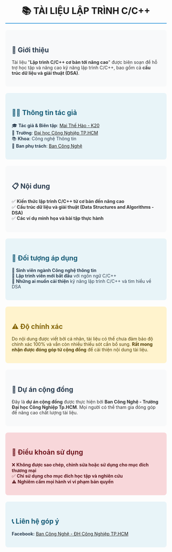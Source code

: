 <div align="center">
  <h1 style="border-bottom: 2px solid #3498db; padding-bottom: 10px; text-transform: uppercase;">
    📚 Tài liệu Lập trình C/C++
  </h1>
</div>

<div style="background-color: #f8f9fa; padding: 20px; border-radius: 8px; margin: 20px 0;">
  <h2 style="color: #2c3e50;">🎯 Giới thiệu</h2>
  <p style="color: #333;">
    Tài liệu "<strong>Lập trình C/C++ cơ bản tới nâng cao</strong>" được biên soạn để hỗ trợ học tập và nâng cao kỹ năng lập trình C/C++, bao gồm cả <strong>cấu trúc dữ liệu và giải thuật (DSA)</strong>.
  </p>
</div>

<div style="background-color: #e8f4f8; padding: 20px; border-radius: 8px; margin: 20px 0;">
  <h2 style="color: #1a5f7a;">👨‍💻 Thông tin tác giả</h2>
  <ul style="list-style-type: none; padding-left: 0; color: #2c3e50;">
    <li>🎓 <strong>Tác giả & Biên tập</strong>: <a href="https://github.com/MaiTheHao">Mai Thế Hào - K20</a></li>
    <li>🏫 <strong>Trường</strong>: <a href="https://iuh.edu.vn/">Đại học Công Nghiệp TP.HCM</a></li>
    <li>📚 <strong>Khoa</strong>: Công nghệ Thông tin</li>
    <li>🔧 <strong>Ban phụ trách</strong>: <a href="https://www.facebook.com/profile.php?id=61572321333029">Ban Công Nghệ</a></li>
  </ul>
</div>

<div style="background-color: #f8f9fa; padding: 20px; border-radius: 8px; margin: 20px 0;">
  <h2 style="color: #2c3e50;">📋 Nội dung</h2>
  <ul style="list-style-type: none; padding-left: 0; color: #333;">
    <li>✅ <strong>Kiến thức lập trình C/C++ từ cơ bản đến nâng cao</strong></li>
    <li>✅ <strong>Cấu trúc dữ liệu và giải thuật (Data Structures and Algorithms - DSA)</strong></li>
    <li>✅ <strong>Các ví dụ minh họa và bài tập thực hành</strong></li>
  </ul>
</div>

<div style="background-color: #e8f4f8; padding: 20px; border-radius: 8px; margin: 20px 0;">
  <h2 style="color: #1a5f7a;">👥 Đối tượng áp dụng</h2>
  <ul style="list-style-type: none; padding-left: 0; color: #2c3e50;">
    <li>🎯 <strong>Sinh viên ngành Công nghệ thông tin</strong></li>
    <li>🎯 <strong>Lập trình viên mới bắt đầu</strong> với ngôn ngữ C/C++</li>
    <li>🎯 <strong>Những ai muốn cải thiện</strong> kỹ năng lập trình C/C++ và tìm hiểu về DSA</li>
  </ul>
</div>

<div style="background-color: #fff3cd; padding: 20px; border-radius: 8px; margin: 20px 0;">
  <h2 style="color: #856404;">⚠️ Độ chính xác</h2>
  <p style="color: #533f03;">
    Do nội dung được viết bởi cá nhân, tài liệu có thể chưa đảm bảo độ chính xác 100% và vẫn còn nhiều thiếu sót cần bổ sung. <strong>Rất mong nhận được đóng góp từ cộng đồng</strong> để cải thiện nội dung tài liệu.
  </p>
</div>

<div style="background-color: #f8f9fa; padding: 20px; border-radius: 8px; margin: 20px 0;">
  <h2 style="color: #2c3e50;">🤝 Dự án cộng đồng</h2>
  <p style="color: #333;">
    Đây là <strong>dự án cộng đồng</strong> được thực hiện bởi <strong>Ban Công Nghệ - Trường Đại học Công Nghiệp Tp.HCM</strong>. Mọi người có thể tham gia đóng góp để nâng cao chất lượng tài liệu.
  </p>
</div>

<div style="background-color: #f8d7da; padding: 20px; border-radius: 8px; margin: 20px 0;">
  <h2 style="color: #721c24;">📜 Điều khoản sử dụng</h2>
  <ul style="list-style-type: none; padding-left: 0; color: #5a171d;">
    <li>❌ <strong>Không được sao chép, chỉnh sửa hoặc sử dụng cho mục đích thương mại</strong></li>
    <li>✅ <strong>Chỉ sử dụng cho mục đích học tập và nghiên cứu</strong></li>
    <li>⚠️ <strong>Nghiêm cấm mọi hành vi vi phạm bản quyền</strong></li>
  </ul>
</div>

<div style="background-color: #e8f4f8; padding: 20px; border-radius: 8px; margin: 20px 0;">
  <h2 style="color: #1a5f7a;">📞 Liên hệ góp ý</h2>
  <p style="color: #2c3e50;">
    <b>Facebook:</b> <a href="https://www.facebook.com/profile.php?id=61572321333029">Ban Công Nghệ - ĐH Công Nghiệp TP.HCM</a>
  </p>
</div>
